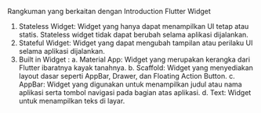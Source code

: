 Rangkuman yang berkaitan dengan Introduction Flutter Widget
1. Stateless Widget: Widget yang hanya dapat menampilkan UI tetap atau statis. Stateless widget tidak dapat berubah selama aplikasi dijalankan.
2. Stateful Widget: Widget yang dapat mengubah tampilan atau perilaku UI selama aplikasi dijalankan.
3. Built in Widget :
    a. Material App: Widget yang merupakan kerangka dari Flutter ibaratnya kayak tanahnya.
    b. Scaffold: Widget yang menyediakan layout dasar seperti AppBar, Drawer, dan Floating Action Button.
    c. AppBar: Widget yang digunakan untuk menampilkan judul atau nama aplikasi serta tombol navigasi pada bagian atas aplikasi.
    d. Text: Widget untuk menampilkan teks di layar.
